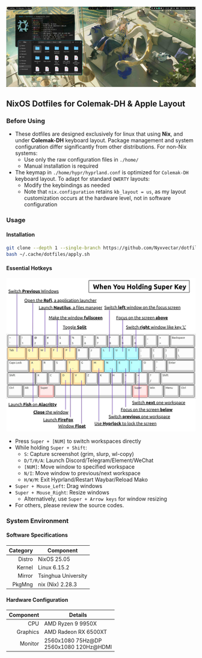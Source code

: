 ![Preview](https://github.com/Nyxvectar/media/blob/main/dotfiles/dotfilesPreview.jpg)
## NixOS Dotfiles for Colemak-DH & Apple Layout
### Before Using
- These dotfiles are designed exclusively for linux that using **Nix**, and under **Colemak-DH** keyboard layout. Package management and system configuration differ significantly from other distributions. For non-Nix systems:
  - Use only the raw configuration files in `./home/`
  - Manual installation is required
- The keymap in `./home/hypr/hyprland.conf` is optimized for `Colemak-DH` keyboard layout. To adapt for standard `QWERTY` layouts:
  - Modify the keybindings as needed
  - Note that `nix.configuration` retains `kb_layout = us`, as my layout customization occurs at the hardware level, not in software configuration

### Usage
#### Installation
```bash
git clone --depth 1 --single-branch https://github.com/Nyxvectar/dotfiles.git ~/.cache/dotfiles/
bash ~/.cache/dotfiles/apply.sh
```
#### Essential Hotkeys
![Hotkeys](https://github.com/Nyxvectar/media/blob/main/dotfiles/superUsage.jpg)
- Press `Super + [NUM]` to switch workspaces directly
- While holding `Super + Shift`:
  - `S`: Capture screenshot (grim, slurp, wl-copy)
  - `D/T/R/A`: Launch Discord/Telegram/Element/WeChat
  - `[NUM]`: Move window to specified workspace
  - `N/I`: Move window to previous/next workspace
  - `H/W/M`: Exit Hyprland/Restart Waybar/Reload Mako
- `Super + Mouse_Left`: Drag windows
- `Super + Mouse_Right`: Resize windows
  - Alternatively, use `Super + Arrow keys` for window resizing
- For others, please review the source codes.

### System Environment
#### Software Specifications
| Category | Component          |
| --------: |--------------------|
| Distro | NixOS 25.05        |
| Kernel | Linux 6.15.2       |
| Mirror | Tsinghua University|
| PkgMng | nix (Nix) 2.28.3   |

#### Hardware Configuration
| Component | Details                                     |
| --------: |---------------------------------------------|
| CPU | AMD Ryzen 9 9950X                           |
| Graphics | AMD Radeon RX 6500XT                        |
| Monitor | 2560x1080 75Hz@DP <br/> 2560x1080 120Hz@HDMI|
